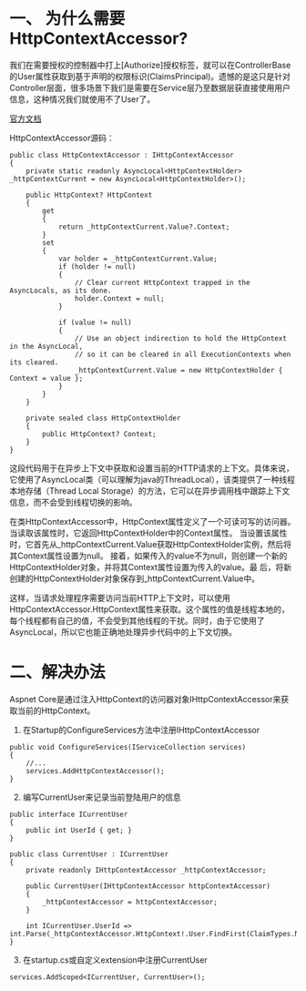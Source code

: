 # 一、 为什么需要HttpContextAccessor?
我们在需要授权的控制器中打上[Authorize]授权标签，就可以在ControllerBase的User属性获取到基于声明的权限标识(ClaimsPrincipal)。遗憾的是这只是针对Controller层面，很多场景下我们是需要在Service层乃至数据层获直接使用用户信息，这种情况我们就使用不了User了。

[官方文档](https://learn.microsoft.com/en-us/dotnet/api/microsoft.aspnetcore.http.httpcontextaccessor?source=recommendations&view=aspnetcore-5.0)

HttpContextAccessor源码：
```
public class HttpContextAccessor : IHttpContextAccessor
{
    private static readonly AsyncLocal<HttpContextHolder> _httpContextCurrent = new AsyncLocal<HttpContextHolder>();

    public HttpContext? HttpContext
    {
        get
        {
            return _httpContextCurrent.Value?.Context;
        }
        set
        {
            var holder = _httpContextCurrent.Value;
            if (holder != null)
            {
                // Clear current HttpContext trapped in the AsyncLocals, as its done.
                holder.Context = null;
            }

            if (value != null)
            {
                // Use an object indirection to hold the HttpContext in the AsyncLocal,
                // so it can be cleared in all ExecutionContexts when its cleared.
                _httpContextCurrent.Value = new HttpContextHolder { Context = value };
            }
        }
    }

    private sealed class HttpContextHolder
    {
        public HttpContext? Context;
    }
}
```
这段代码用于在异步上下文中获取和设置当前的HTTP请求的上下文。具体来说，它使用了AsyncLocal<T>类（可以理解为java的ThreadLocal），该类提供了一种线程本地存储（Thread Local Storage）的方法，它可以在异步调用栈中跟踪上下文信息，而不会受到线程切换的影响。

在类HttpContextAccessor中，HttpContext属性定义了一个可读可写的访问器。当读取该属性时，它返回HttpContextHolder中的Context属性。
当设置该属性时，它首先从_httpContextCurrent.Value获取HttpContextHolder实例，然后将其Context属性设置为null。
接着，如果传入的value不为null，则创建一个新的HttpContextHolder对象，并将其Context属性设置为传入的value。最
后，将新创建的HttpContextHolder对象保存到_httpContextCurrent.Value中。

这样，当请求处理程序需要访问当前HTTP上下文时，可以使用HttpContextAccessor.HttpContext属性来获取。这个属性的值是线程本地的，每个线程都有自己的值，不会受到其他线程的干扰。同时，由于它使用了AsyncLocal<T>，所以它也能正确地处理异步代码中的上下文切换。
# 二、解决办法
Aspnet Core是通过注入HttpContext的访问器对象IHttpContextAccessor来获取当前的HttpContext。
1. 在Startup的ConfigureServices方法中注册IHttpContextAccessor
```
public void ConfigureServices(IServiceCollection services)
{
    //...
    services.AddHttpContextAccessor();
}
```
2. 编写CurrentUser来记录当前登陆用户的信息
```
public interface ICurrentUser
{
    public int UserId { get; }
}

public class CurrentUser : ICurrentUser
{
    private readonly IHttpContextAccessor _httpContextAccessor;

    public CurrentUser(IHttpContextAccessor httpContextAccessor)
    {
        _httpContextAccessor = httpContextAccessor;
    }
    
    int ICurrentUser.UserId => int.Parse(_httpContextAccessor.HttpContext!.User.FindFirst(ClaimTypes.NameIdentifier)!.Value);
}
```
3. 在startup.cs或自定义extension中注册CurrentUser
```
services.AddScoped<ICurrentUser, CurrentUser>();
```
